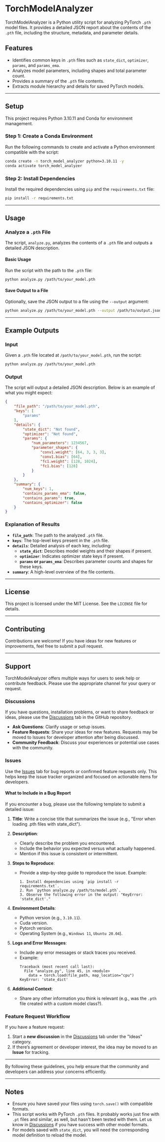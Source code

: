 # TorchModelAnalyzer

TorchModelAnalyzer is a Python utility script for analyzing PyTorch `.pth` model files. It provides a detailed JSON report about the contents of the `.pth` file, including the structure, metadata, and parameter details.

## Features

- Identifies common keys in `.pth` files such as `state_dict`, `optimizer`, `params`, and `params_ema`.
- Analyzes model parameters, including shapes and total parameter count.
- Provides a summary of the `.pth` file contents.
- Extracts module hierarchy and details for saved PyTorch models.

---

## Setup

This project requires Python 3.10.11 and Conda for environment management.

### Step 1: Create a Conda Environment
Run the following commands to create and activate a Python environment compatible with the script:

```bash
conda create -n torch_model_analyzer python=3.10.11 -y
conda activate torch_model_analyzer
```

### Step 2: Install Dependencies
Install the required dependencies using `pip` and the `requirements.txt` file:

```bash
pip install -r requirements.txt
```

---

## Usage

### Analyze a `.pth` File

The script, `analyze.py`, analyzes the contents of a `.pth` file and outputs a detailed JSON description.

#### Basic Usage
Run the script with the path to the `.pth` file:

```bash
python analyze.py /path/to/your_model.pth
```

#### Save Output to a File
Optionally, save the JSON output to a file using the `--output` argument:

```bash
python analyze.py /path/to/your_model.pth --output /path/to/output.json
```

---

## Example Outputs

### Input

Given a `.pth` file located at `/path/to/your_model.pth`, run the script:

```bash
python analyze.py /path/to/your_model.pth
```

### Output

The script will output a detailed JSON description. Below is an example of what you might expect:

```json
{
    "file_path": "/path/to/your_model.pth",
    "keys": [
        "params"
    ],
    "details": {
        "state_dict": "Not found",
        "optimizer": "Not found",
        "params": {
            "num_parameters": 1234567,
            "parameter_shapes": {
                "conv1.weight": [64, 3, 3, 3],
                "conv1.bias": [64],
                "fc1.weight": [128, 1024],
                "fc1.bias": [128]
            }
        }
    },
    "summary": {
        "num_keys": 1,
        "contains_params_ema": false,
        "contains_params": true,
        "contains_optimizer": false
    }
}
```

### Explanation of Results

- **`file_path`**: The path to the analyzed `.pth` file.
- **`keys`**: The top-level keys present in the `.pth` file.
- **`details`**: Detailed analysis of each key, including:
  - **`state_dict`**: Describes model weights and their shapes if present.
  - **`optimizer`**: Indicates optimizer state keys if present.
  - **`params` or `params_ema`**: Describes parameter counts and shapes for these keys.
- **`summary`**: A high-level overview of the file contents.

---

## License

This project is licensed under the MIT License. See the `LICENSE` file for details.

---

## Contributing

Contributions are welcome! If you have ideas for new features or improvements, feel free to submit a pull request.

---

## Support

TorchModelAnalyzer offers multiple ways for users to seek help or contribute feedback. Please use the appropriate channel for your query or request.

### Discussions

If you have questions, installation problems, or want to share feedback or ideas, please use the [Discussions](https://github.com/eoffermann/TorchModelAnalyzer/discussions) tab in the GitHub repository. 

- **Ask Questions**: Clarify usage or setup issues.
- **Feature Requests**: Share your ideas for new features. Requests may be moved to Issues for developer attention after being discussed.
- **Community Feedback**: Discuss your experiences or potential use cases with the community.

### Issues

Use the [Issues](https://github.com/eoffermann/TorchModelAnalyzer/issues) tab for bug reports or confirmed feature requests only. This helps keep the issue tracker organized and focused on actionable items for developers.

#### What to Include in a Bug Report

If you encounter a bug, please use the following template to submit a detailed issue:

1. **Title**: Write a concise title that summarizes the issue (e.g., "Error when loading .pth files with state_dict").
   
2. **Description**:
   - Clearly describe the problem you encountered.
   - Include the behavior you expected versus what actually happened.
   - Mention if this issue is consistent or intermittent.

3. **Steps to Reproduce**:
   - Provide a step-by-step guide to reproduce the issue. Example:
     ```plaintext
     1. Install dependencies using `pip install -r requirements.txt`.
     2. Run `python analyze.py /path/to/model.pth`.
     3. Observe the following error in the output: "KeyError: 'state_dict'."
     ```

4. **Environment Details**:
   - Python version (e.g., `3.10.11`).
   - Cuda version.
   - Pytorch version.
   - Operating System (e.g., `Windows 11`, `Ubuntu 20.04`).

5. **Logs and Error Messages**:
   - Include any error messages or stack traces you received.
   - Example:
     ```plaintext
     Traceback (most recent call last):
       File "analyze.py", line 45, in <module>
         data = torch.load(file_path, map_location="cpu")
     KeyError: 'state_dict'
     ```

6. **Additional Context**:
   - Share any other information you think is relevant (e.g., was the `.pth` file created with a custom model class?).

### Feature Request Workflow

If you have a feature request:
1. Start a **new discussion** in the [Discussions](https://github.com/eoffermann/TorchModelAnalyzer/discussions) tab under the "Ideas" category.
2. If there’s agreement or developer interest, the idea may be moved to an **Issue** for tracking.

---

By following these guidelines, you help ensure that the community and developers can address your concerns efficiently.

---

## Notes

- Ensure you have saved your files using `torch.save()` with compatible formats.
- This script works with PyTorch `.pth` files. It probably works just fine with `.pt` files and similar, as well, but hasn't been tested with them. Let us know in [Discussions](https://github.com/eoffermann/TorchModelAnalyzer/discussions) if you have success with other model formats.
- For models saved with `state_dict`, you will need the corresponding model definition to reload the model.
